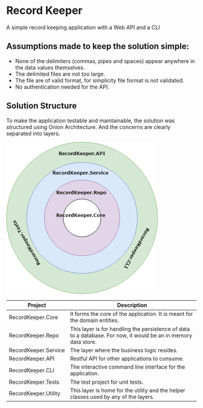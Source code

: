 # Record Keeper
A simple record keeping application with a Web API and a CLI

## Assumptions made to keep the solution simple: 
- None of the delimiters (commas, pipes and spaces) appear anywhere in the data values themselves.
- The delimited files are not too large.
- The file are of valid format, for simplicity file format is not validated.
- No authentication needed for the API.

## Solution Structure
To make the application testable and maintainable, the solution was structured using Onion Architecture.
And the concerns are clearly separated into layers.

![Record Keeper Solution Structure](Images/SolutionStructure.png)

|Project|Description|
|-------|-----------|
|RecordKeeper.Core | It forms the core of the application. It is meant for the domain entities.|
|RecordKeeper.Repo | This layer is for handling the persistence of data to a database. For now, it would be an in memory data store.|
|RecordKeeper.Service | The layer where the business logic resides.|
|RecordKeeper.API | Restful API for other applications to consume.|
|RecordKeeper.CLI | The interactive command line interface for the application.|
|RecordKeeper.Tests | The test project for unit tests.|
|RecordKeeper.Utility | This layer is home for the utility and the helper classes used by any of the layers.|


